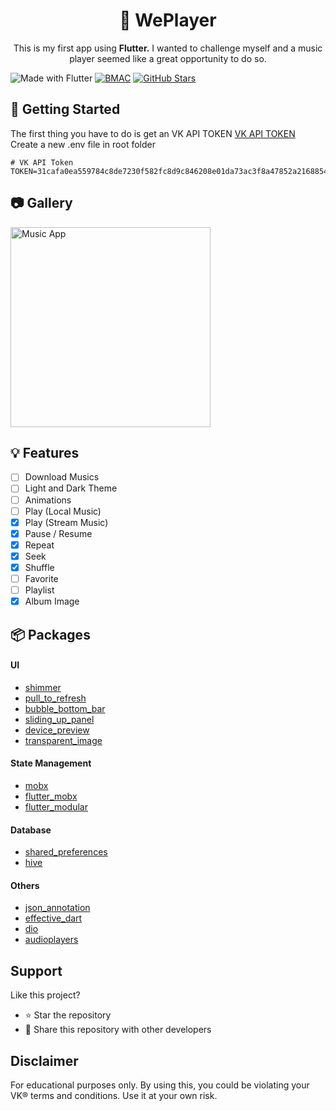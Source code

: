 <h1 align="center"> 🎵 WePlayer</h1><p align="center">This is my first app using <b>Flutter.</b> I wanted to challenge myself and a music player seemed like a great opportunity to do so.</p>

![Made with Flutter](https://img.shields.io/badge/Made%20With-Flutter-blue?style=flat-square)
[![BMAC](https://img.shields.io/badge/Donate-Buy%20Me%20A%20Coffee-orange.svg?style=flat-square)](https://www.buymeacoffee.com/wefixit)
[![GitHub Stars](https://img.shields.io/github/stars/luciano-work/we_player?logo=github)](https://github.com/luciano-work/we_player)

## 🚀 Getting Started 
The first thing you have to do is get an VK API TOKEN [VK API TOKEN](https://github.com/vodka2/vk-audio-token)\
Create a new .env file in root folder

```
# VK API Token
TOKEN=31cafa0ea559784c8de7230f582fc8d9c846208e01da73ac3f8a47852a216885483682c95199508fd60a
```

## 📷 Gallery
<p>
  <img width="320px" alt="Music App" src="https://github.com/luciano-work/we_player/raw/master/assets/images/demo.gif"/>
</p>

## 💡 Features
  * [ ] Download Musics
  * [ ] Light and Dark Theme
  * [ ] Animations
  * [ ] Play (Local Music)
  * [x] Play (Stream Music)
  * [x] Pause / Resume
  * [x] Repeat
  * [x] Seek
  * [x] Shuffle
  * [ ] Favorite
  * [ ] Playlist
  * [x] Album Image
  
## 📦 Packages
#### UI
- [shimmer](https://pub.dev/packages/shimmer)
- [pull_to_refresh](https://pub.dev/packages/pull_to_refresh)
- [bubble_bottom_bar](https://pub.dev/packages/bubble_bottom_bar)
- [sliding_up_panel](https://pub.dev/packages/sliding_up_panel)
- [device_preview](https://pub.dev/packages/device_preview)
- [transparent_image](https://pub.dev/packages/transparent_image)

#### State Management
- [mobx](https://pub.dev/packages/mobx)
- [flutter_mobx](https://pub.dev/packages/flutter_mobx)
- [flutter_modular](https://pub.dev/packages/flutter_modular)

#### Database
- [shared_preferences](https://pub.dev/packages/shared_preferences)
- [hive](https://pub.dev/packages/hive)

#### Others
- [json_annotation](https://pub.dev/packages/json_annotation)
- [effective_dart](https://pub.dev/packages/effective_dart)
- [dio](https://pub.dev/packages/dio)
- [audioplayers](https://pub.dev/packages/audioplayers)

## Support
Like this project?
- ⭐️ Star the repository
- 💌 Share this repository with other developers

## Disclaimer
For educational purposes only. By using this, you could be violating your VK® terms and conditions. Use it at your own risk.

